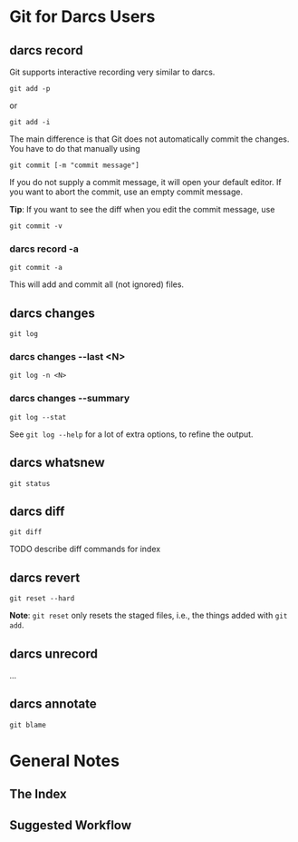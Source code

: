 


# Git for Darcs Users


## darcs record



Git supports interactive recording very similar to darcs.


```wiki
git add -p
```


or


```wiki
git add -i
```


The main difference is that Git does not automatically commit the changes.  You have to do that manually using


```wiki
git commit [-m "commit message"]
```


If you do not supply a commit message, it will open your default editor.  If you want to abort the commit, use an empty commit message.



**Tip**: If you want to see the diff when you edit the commit message, use


```wiki
git commit -v
```

### darcs record -a


```wiki
git commit -a
```


This will add and commit all (not ignored) files.


## darcs changes


```wiki
git log
```

### darcs changes --last \<N\>


```wiki
git log -n <N>
```

### darcs changes --summary


```wiki
git log --stat
```


See `git log --help` for a lot of extra options, to refine the output.


## darcs whatsnew


```wiki
git status
```

## darcs diff


```wiki
git diff
```


TODO describe diff commands for index


## darcs revert


```wiki
git reset --hard
```


**Note**: `git reset` only resets the staged files, i.e., the things added with `git add`.


## darcs unrecord



...


## darcs annotate


```wiki
git blame
```

# General Notes


## The Index


## Suggested Workflow


